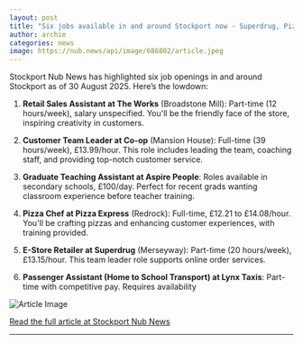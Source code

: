 ```yaml
---
layout: post
title: "Six jobs available in and around Stockport now - Superdrug, Pizza Express, The Works and more"
author: archie
categories: news
image: https://nub.news/api/image/686802/article.jpeg
---
```

Stockport Nub News has highlighted six job openings in and around Stockport as of 30 August 2025. Here’s the lowdown:

1. **Retail Sales Assistant at The Works** (Broadstone Mill): Part-time (12 hours/week), salary unspecified. You'll be the friendly face of the store, inspiring creativity in customers.

2. **Customer Team Leader at Co-op** (Mansion House): Full-time (39 hours/week), £13.99/hour. This role includes leading the team, coaching staff, and providing top-notch customer service.

3. **Graduate Teaching Assistant at Aspire People**: Roles available in secondary schools, £100/day. Perfect for recent grads wanting classroom experience before teacher training.

4. **Pizza Chef at Pizza Express** (Redrock): Full-time, £12.21 to £14.08/hour. You'll be crafting pizzas and enhancing customer experiences, with training provided.

5. **E-Store Retailer at Superdrug** (Merseyway): Part-time (20 hours/week), £13.15/hour. This team leader role supports online order services.

6. **Passenger Assistant (Home to School Transport) at Lynx Taxis**: Part-time with competitive pay. Requires availability

![Article Image](https://nub.news/api/image/686802/article.jpeg)

[Read the full article at Stockport Nub News](https://stockport.nub.news/news/local-news/sp8581-six-jobs-available-in-and-around-stockport-now-superdrug-pizza-express-the-works-and-more-270305)

---

